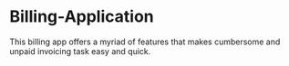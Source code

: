 # Billing-Application
This billing app offers a myriad of features that makes cumbersome and unpaid invoicing task easy and quick. 
